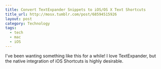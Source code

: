 ```yaml
---
title: Convert TextExpander Snippets to iOS/OS X Text Shortcuts
title_url: http://mosx.tumblr.com/post/68594515926
layout: post
category: Technology
tags:
  - tech
  - mac
  - iOS
---
```

I've been wanting something like this for a while! I love TextExpander, but the native integration of iOS Shortcuts is highly desirable. 